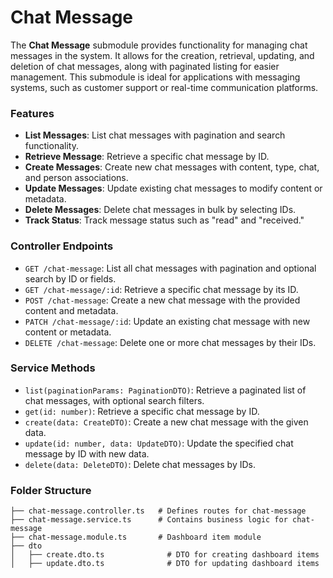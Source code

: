 # Chat Message

The **Chat Message** submodule provides functionality for managing chat messages in the system. It allows for the creation, retrieval, updating, and deletion of chat messages, along with paginated listing for easier management. This submodule is ideal for applications with messaging systems, such as customer support or real-time communication platforms.

### Features

- **List Messages**: List chat messages with pagination and search functionality.
- **Retrieve Message**: Retrieve a specific chat message by ID.
- **Create Messages**: Create new chat messages with content, type, chat, and person associations.
- **Update Messages**: Update existing chat messages to modify content or metadata.
- **Delete Messages**: Delete chat messages in bulk by selecting IDs.
- **Track Status**: Track message status such as "read" and "received."

### Controller Endpoints

- `GET /chat-message`: List all chat messages with pagination and optional search by ID or fields.
- `GET /chat-message/:id`: Retrieve a specific chat message by its ID.
- `POST /chat-message`: Create a new chat message with the provided content and metadata.
- `PATCH /chat-message/:id`: Update an existing chat message with new content or metadata.
- `DELETE /chat-message`: Delete one or more chat messages by their IDs.

### Service Methods

- `list(paginationParams: PaginationDTO)`: Retrieve a paginated list of chat messages, with optional search filters.
- `get(id: number)`: Retrieve a specific chat message by ID.
- `create(data: CreateDTO)`: Create a new chat message with the given data.
- `update(id: number, data: UpdateDTO)`: Update the specified chat message by ID with new data.
- `delete(data: DeleteDTO)`: Delete chat messages by IDs.

### Folder Structure

```plaintext
├── chat-message.controller.ts   # Defines routes for chat-message
├── chat-message.service.ts      # Contains business logic for chat-message
├── chat-message.module.ts       # Dashboard item module
├── dto
│   ├── create.dto.ts              # DTO for creating dashboard items
│   ├── update.dto.ts              # DTO for updating dashboard items
```
